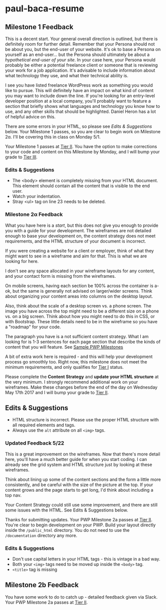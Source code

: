 # paul-baca-resume
## Milestone 1 Feedback
This is a decent start. Your general overall direction is outlined, but there is definitely room for further detail. Remember that your Persona should not be about you, but the end-user of your website. It's ok to base a Persona on yourself as an end-user... but the Persona should ultimately be about a _hypothetical end-user of your site_. In your case here, your Persona would probably be either a potential freelance client or someone that is reviewing your work for a job application. It's advisable to include information about what technology they use, and what their technical ability is.

I see you have listed freelance WordPress work as something you would like to pursue. This will definitely have an impact on what kind of content you may want to include down the line. If you're looking for an entry-level developer position at a local company, you'll probably want to feature a section that briefly shows what languages and technology you know how to use, and any other skills that should be highlighted. Daniel Heron has a lot of helpful advice on this.

There are some errors in your HTML, so please see *Edits &amp; Suggestions* below. Your Milestone 1 passes, so you are clear to begin work on Milestone 2&alpha;. I'll be covering this in class on Monday 5/1.

Your Milestone 1 passes at [Tier II](https://bootcamp-coders.cnm.edu/projects/capstone/rubric/). You have the option to make corrections to your code and content on this Milestone by Monday, and I will bump your grade to [Tier III](https://bootcamp-coders.cnm.edu/projects/capstone/rubric/).

### Edits &amp; Suggestions
- The &lt;body&gt; element is completely missing from your HTML document. This element should contain all the content that is visible to the end user.
- Watch your indentation.
- Stray &lt;ul&gt; tag on line 23 needs to be deleted.

### Milestone 2&alpha; Feedback
What you have here is a _start_, but this does not give you enough to provide you with a guide for your development. The wireframes are not detailed enough to base your development on, the content strategy does not meet requirements, and the HTML structure of your document is incorrect. 

If you were creating a website for a client or employer, think of what they might want to see in a wireframe and aim for that. This is what we are looking for here.

I don't see any space allocated in your wireframe layouts for any content, and your contact form is missing from the wireframes.

On mobile screens, having each section be 100% across the container is a-ok, but the same is generally not advised on larger/wider screens. Think about organizing your content areas into columns on the desktop layout.

Also, think about the scale of a desktop screen vs. a phone screen. The image you have across the top might need to be a different size on a phone vs. on a big screen. Think about how you might need to do this in CSS, or with Bootstrap. These little details need to be in the wireframe so you have a "roadmap" for your code. 

The paragraph you have is a not sufficient content strategy. What I am looking for is 1-3 sentences for each page section  that describe the kinds of content that you will feature. See [Sample PWP Milestones](https://bootcamp-coders.cnm.edu/projects/personal/example/)

A bit of extra work here is required - and this will help your development process go smoothly too. Right now, this milestone does not meet the minimum requirements, and only qualifies for [Tier I](https://bootcamp-coders.cnm.edu/projects/personal/rubric/) status.

Please complete the **Content Strategy** and **update your HTML structure** at the very minimum. I strongly recommend additional work on your wireframes. Make these changes before the end of the day on Wednesday May 17th 2017 and I will bump your grade to [Tier II](https://bootcamp-coders.cnm.edu/projects/personal/rubric/).

## Edits &amp; Suggestions
- HTML structure is incorrect. Please use the proper HTML structure with all required elements and tags.
- Always use the `alt` attribute on all `<img>` tags. 

### Updated Feedback 5/22
This is a great improvement on the wireframes. Now that there's more detail here, you'll have a much better guide for when you start coding. I can already see the grid system and HTML structure just by looking at these wireframes.

Think about lining up some of the content sections and the form a little more consistently, and be careful with the size of the picture at the top. If your content grows and the page starts to get long, I'd think about including a top nav.

Your Content Strategy could still use some improvement, and there are still some issues with the HTML. See Edits &amp; Suggestions below.

Thanks for submitting updates. Your PWP Milestone 2a passes at [Tier II](https://bootcamp-coders.cnm.edu/projects/personal/rubric/). You're clear to begin development on your PWP. Build your layout directly inside the `/public_html` directory. You do not need to use the `/documentation` directory any more.

### Edits &amp; Suggestions
- Don't use capital letters in your HTML tags - this is vintage in a bad way.
- Both your `<img>` tags need to be moved up inside the `<body>` tag.
- `<title>` tag is missing 

## Milestone 2b Feedback
You have some work to do to catch up - detailed feedback given via Slack. Your PWP Milestone 2a passes at [Tier II](https://bootcamp-coders.cnm.edu/projects/personal/rubric/).
